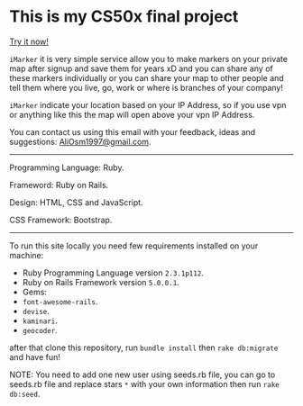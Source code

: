# This is my CS50x final project

[Try it now!](http://imarker.herokuapp.com/)

`iMarker` it is very simple service allow you to make markers on your private map after signup and save them for years xD and you can share any of these markers individually or you can share your map to other people and tell them where you live, go, work or where is branches of your company!

`iMarker` indicate your location based on your IP Address, so if you use vpn or anything like this the map will open above your vpn IP Address.

You can contact us using this email with your feedback, ideas and suggestions: AliOsm1997@gmail.com.

----------

Programming Language: Ruby.

Frameword: Ruby on Rails.

Design: HTML, CSS and JavaScript.

CSS Framework: Bootstrap.

----------

To run this site locally you need few requirements installed on your machine:

- Ruby Programming Language version `2.3.1p112`.
- Ruby on Rails Framework version `5.0.0.1`.
- Gems:
 - `font-awesome-rails`.
 - `devise`.
 - `kaminari`.
 - `geocoder`.

after that clone this repository, run `bundle install` then `rake db:migrate` and have fun!

NOTE: You need to add one new user using seeds.rb file, you can go to seeds.rb file and replace stars `*` with your own information then run `rake db:seed`.
